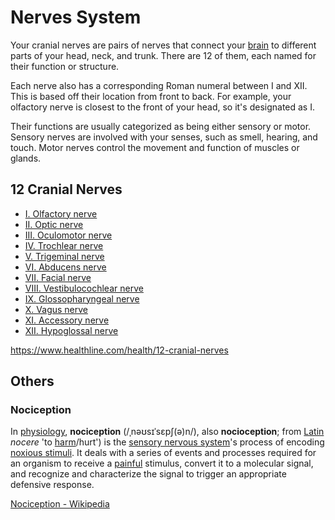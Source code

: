# Nerves System

Your cranial nerves are pairs of nerves that connect your [brain](https://www.healthline.com/human-body-maps/brain) to different parts of your head, neck, and trunk. There are 12 of them, each named for their function or structure.

Each nerve also has a corresponding Roman numeral between I and XII. This is based off their location from front to back. For example, your olfactory nerve is closest to the front of your head, so it's designated as I.

Their functions are usually categorized as being either sensory or motor. Sensory nerves are involved with your senses, such as smell, hearing, and touch. Motor nerves control the movement and function of muscles or glands.

## 12 Cranial Nerves

- [I. Olfactory nerve](https://www.healthline.com/health/12-cranial-nerves#i-olfactory-nerve)
- [II. Optic nerve](https://www.healthline.com/health/12-cranial-nerves#ii-optic-nerve)
- [III. Oculomotor nerve](https://www.healthline.com/health/12-cranial-nerves#iii-oculomotor-nerve)
- [IV. Trochlear nerve](https://www.healthline.com/health/12-cranial-nerves#iv-trochlear-nerve)
- [V. Trigeminal nerve](https://www.healthline.com/health/12-cranial-nerves#v-trigeminal-nerve)
- [VI. Abducens nerve](https://www.healthline.com/health/12-cranial-nerves#vi-abducens-nerve)
- [VII. Facial nerve](https://www.healthline.com/health/12-cranial-nerves#vii-facial-nerve)
- [VIII. Vestibulocochlear nerve](https://www.healthline.com/health/12-cranial-nerves#viii-vestibulocochlearnerve)
- [IX. Glossopharyngeal nerve](https://www.healthline.com/health/12-cranial-nerves#ix-glossopharyngeal-nerve)
- [X. Vagus nerve](https://www.healthline.com/health/12-cranial-nerves#x-vagus-nerve)
- [XI. Accessory nerve](https://www.healthline.com/health/12-cranial-nerves#xi-accessory-nerve)
- [XII. Hypoglossal nerve](https://www.healthline.com/health/12-cranial-nerves#xii-hypoglossal-nerve)

https://www.healthline.com/health/12-cranial-nerves

## Others

### Nociception

In [physiology](https://en.wikipedia.org/wiki/Physiology "Physiology"), **nociception** (/ˌnəʊsɪˈsɛpʃ(ə)n/), also **nocioception**; from [Latin](https://en.wikipedia.org/wiki/Latin_language "Latin language") _nocere_ 'to [harm](https://en.wikipedia.org/wiki/Harm "Harm")/hurt') is the [sensory nervous system](https://en.wikipedia.org/wiki/Somatosensory_system "Somatosensory system")'s process of encoding [noxious stimuli](https://en.wikipedia.org/wiki/Noxious_stimulus "Noxious stimulus"). It deals with a series of events and processes required for an organism to receive a [painful](https://en.wikipedia.org/wiki/Pain "Pain") stimulus, convert it to a molecular signal, and recognize and characterize the signal to trigger an appropriate defensive response.

[Nociception - Wikipedia](https://en.wikipedia.org/wiki/Nociception)
